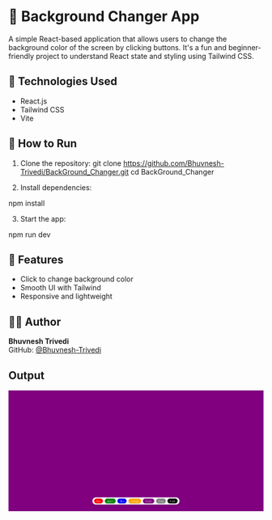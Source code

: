 # 🎨 Background Changer App

A simple React-based application that allows users to change the background color of the screen by clicking buttons. It's a fun and beginner-friendly project to understand React state and styling using Tailwind CSS.

## 🔧 Technologies Used
- React.js
- Tailwind CSS
- Vite

## 🚀 How to Run

1. Clone the repository:
git clone https://github.com/Bhuvnesh-Trivedi/BackGround_Changer.git
cd BackGround_Changer


2. Install dependencies:

npm install


3. Start the app:

npm run dev


## 📌 Features
- Click to change background color
- Smooth UI with Tailwind
- Responsive and lightweight

## 👨‍💻 Author
**Bhuvnesh Trivedi**  
GitHub: [@Bhuvnesh-Trivedi](https://github.com/Bhuvnesh-Trivedi)

## Output

![alt text](image.png)
